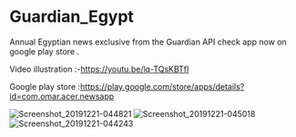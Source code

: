 # Guardian_Egypt
Annual Egyptian news exclusive from the Guardian API check app now on google play store .

Video illustration :-https://youtu.be/lq-TQsKBTfI

Google play store :https://play.google.com/store/apps/details?id=com.omar.acer.newsapp

![Screenshot_20191221-044821](https://user-images.githubusercontent.com/47230931/71301911-df3f3f80-23ad-11ea-9cc9-7c0c7775bf40.png)
![Screenshot_20191221-045018](https://user-images.githubusercontent.com/47230931/71301912-df3f3f80-23ad-11ea-9d86-eea8f667e102.png)
![Screenshot_20191221-044243](https://user-images.githubusercontent.com/47230931/71301913-df3f3f80-23ad-11ea-8912-b965d286747c.png)
